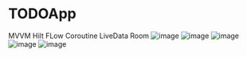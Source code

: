 # TODOApp
MVVM
Hilt
FLow
Coroutine
LiveData
Room
![image](https://github.com/hardik24895/TODOApp/assets/17133671/121d1030-c6d9-4a47-b74b-d23330abe640)
![image](https://github.com/hardik24895/TODOApp/assets/17133671/adfa29e7-8854-429f-8a62-8a2667d00128)
![image](https://github.com/hardik24895/TODOApp/assets/17133671/e737a7b5-e8ca-4462-b0b9-ec1b0b013a88)
![image](https://github.com/hardik24895/TODOApp/assets/17133671/f923578d-caa3-4493-9eaf-37b372234e7d)
![image](https://github.com/hardik24895/TODOApp/assets/17133671/4b36aa48-d390-4391-8e69-bf31820fd88b)
